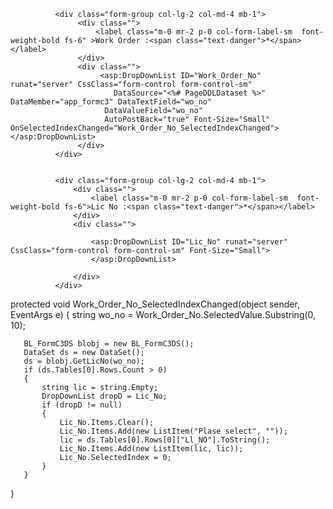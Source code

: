               <div class="form-group col-lg-2 col-md-4 mb-1">
                   <div class="">
                       <label class="m-0 mr-2 p-0 col-form-label-sm  font-weight-bold fs-6" >Work Order :<span class="text-danger">*</span></label>
                   </div>
                   <div class="">
                        <asp:DropDownList ID="Work_Order_No" runat="server" CssClass="form-control form-control-sm" 
                           DataSource="<%# PageDDLDataset %>" DataMember="app_formc3" DataTextField="wo_no"
                         DataValueField="wo_no" 
                         AutoPostBack="true" Font-Size="Small" OnSelectedIndexChanged="Work_Order_No_SelectedIndexChanged"></asp:DropDownList>
                   </div>
              </div>


              <div class="form-group col-lg-2 col-md-4 mb-1">
                  <div class="">
                      <label class="m-0 mr-2 p-0 col-form-label-sm  font-weight-bold fs-6">Lic No :<span class="text-danger">*</span></label>
                  </div>
                  <div class="">

                      <asp:DropDownList ID="Lic_No" runat="server" CssClass="form-control form-control-sm" Font-Size="Small">
                      </asp:DropDownList>

                  </div>
              </div>


   protected void Work_Order_No_SelectedIndexChanged(object sender, EventArgs e)
   {
       string wo_no = Work_Order_No.SelectedValue.Substring(0, 10);

       BL_FormC3DS blobj = new BL_FormC3DS();
       DataSet ds = new DataSet();
       ds = blobj.GetLicNo(wo_no);
       if (ds.Tables[0].Rows.Count > 0)
       {
           string lic = string.Empty;
           DropDownList dropD = Lic_No;
           if (dropD != null)
           {
               Lic_No.Items.Clear();
               Lic_No.Items.Add(new ListItem("Plase select", ""));
               lic = ds.Tables[0].Rows[0]["Ll_NO"].ToString();
               Lic_No.Items.Add(new ListItem(lic, lic));
               Lic_No.SelectedIndex = 0;
           }
       }
   }
